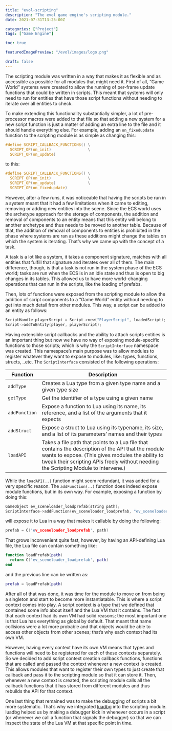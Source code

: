 ```yaml
---
title: "evol-scripting"
description: "The evol game engine's scripting module."
date: 2021-07-31T13:25:00Z

categories: ["Project"]
tags: ["Game Engine"]

toc: true

featuredImagePreview: "/evol/images/logo.png"

draft: false
---
```


The scripting module was written in a way that makes it as flexible and as 
accessible as possible for all modules that might need it. First of all, 
“Game World” systems were created to allow the running of per-frame update 
functions that could be written in scripts. This meant that systems will only 
need to run for entities that have those script functions without needing to 
iterate over all entities to check.

To make extending this functionality substantially simpler, a lot of 
pre-processor macros were added to that file so that adding a new system for a 
new script function is just a matter of adding an extra line to the file and it 
should handle everything else. For example, adding an `on_fixedupdate` function 
to the scripting module is as simple as changing this:
```c
#define SCRIPT_CALLBACK_FUNCTIONS() \
  SCRIPT_OP(on_init)                \
  SCRIPT_OP(on_update)
```
to this:

```c
#define SCRIPT_CALLBACK_FUNCTIONS() \
  SCRIPT_OP(on_init)                \
  SCRIPT_OP(on_update)              \
  SCRIPT_OP(on_fixedupdate)
```

However, after a few runs, it was noticeable that having the scripts be run in 
a system meant that it had a few limitations when it came to editing, removing 
or adding new entities into the scene. Since the ECS world uses the archetype 
approach for the storage of components, the addition and removal of components 
to an entity means that this entity will belong to another archetype and thus 
needs to be moved to another table. Because of that, the addition of removal of 
components to entities is prohibited in the phase where systems are ran as 
these additions might change the tables on which the system is iterating. 
That’s why we came up with the concept of a task.

A task is a lot like a system, it takes a component signature, matches with all 
entities that fulfill that signature and iterates over all of them. The main 
difference, though, is that a task is not run in the system phase of the ECS 
world; tasks are run when the ECS is in an idle state and thus is open to big 
changes in its tables. This allowed us to have more world-changing operations 
that can run in the scripts, like the loading of prefabs.

Then, lots of functions were exposed from the scripting module to allow the 
addition of script components to a “Game World” entity without needing to get 
into much detail from other modules. This way, a script can be added to an 
entity as follows:
```c
ScriptHandle playerScript = Script->new("PlayerScript", loadedScript);
Script->addToEntity(player, playerScript);
```

Having extensible script callbacks and the ability to attach scripts entities 
is an important thing but now we have no way of exposing module-specific 
functions to those scripts; which is why the `ScriptInterface` namespace was 
created. This namespace’s main purpose was to allow modules to register 
whatever they want to expose to modules, like: types, functions, structs, ..etc. 
The `ScriptInterface` consisted of the following operations:

| Function      | Description                                                                                                                                                                                                                                    |
|---------------|------------------------------------------------------------------------------------------------------------------------------------------------------------------------------------------------------------------------------------------------|
| `addType`     | Creates a Lua type from a given type name and a given type size                                                                                                                                                                                |
| `getType`     | Get the identifier of a type using a given name                                                                                                                                                                                                |
| `addFunction` | Expose a function to Lua using its name, its reference, and a list of the arguments that it expects                                                                                                                                            |
| `addStruct`   | Expose a struct to Lua using its typename, its size, and a list of its parameters’ names and their types                                                                                                                                       |
| `loadAPI`     | Takes a file path that points to a Lua file that contains the description of the API that the module wants to expose. (This gives modules the ability to tweak their scripting APIs freely without needing the Scripting Module to intervene.) |

While the `loadAPI(..)` function might seem redundant, it was added for a very 
specific reason. The `addFunction(..)` function does indeed expose module 
functions, but in its own way. For example, exposing a function by doing this:
```c
GameObject ev_sceneloader_loadprefab(string path);
ScriptInterface->addFunction(ev_sceneloader_loadprefab, "ev_sceneloader_loadprefab", gameObjType, 1, (ScriptType[]){stringType});
```
will expose it to Lua in a way that makes it callable by doing the following:
```c
prefab = C('ev_sceneloader_loadprefab', path)
```

That grows inconvenient quite fast, however, by having an API-defining Lua 
file, the Lua file can contain something like:
```lua
function loadPrefab(path)
  return C('ev_sceneloader_loadprefab', path)
end
```
and the previous line can be written as:
```lua
prefab = loadPrefab(path)
```

After all of that was done, it was time for the module to move on from being a 
singleton and start to become more instantiatable. This is where a script 
context comes into play. A script context is a type that we defined that 
contained some info about itself and the Lua VM that it contains. The fact that 
each context had its own VM had solid reasons; the most important one is that 
Lua has everything as global by default. That meant that name collisions were a 
lot more probable and that objects would be able to access other objects from 
other scenes; that’s why each context had its own VM.

However, having every context have its own VM means that types and functions 
will need to be registered for each of these contexts separately. So we decided 
to add script context creation callback functions, functions that are called 
and passed the context whenever a new context is created. This allows modules 
that want to register their own types to just create that callback and pass it 
to the scripting module so that it can store it. Then, whenever a new context 
is created, the scripting module calls all the callback functions that it has 
stored from different modules and thus rebuilds the API for that context.

One last thing that remained was to make the debugging of scripts a bit more 
systematic. That’s why we integrated 
[luadbg](https://github.com/slembcke/debugger.lua) into the scripting module. 
luadbg helped us by making a debugger kick in whenever occurs in a script (or 
whenever we call a function that signals the debugger) so that we can inspect 
the state of the Lua VM at that specific point in time.


